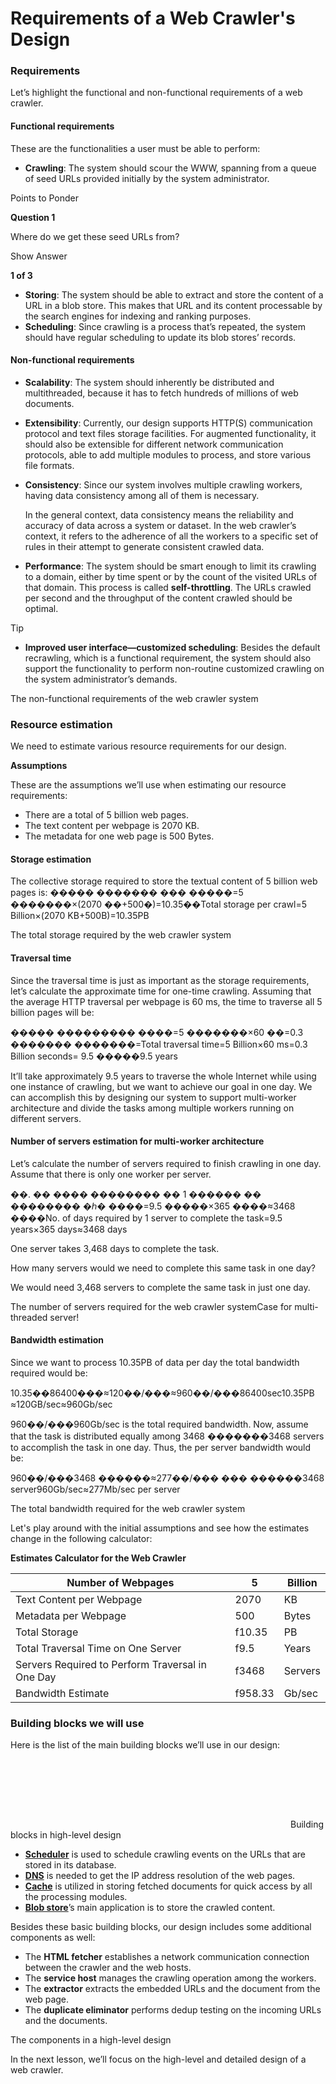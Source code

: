 # Requirements of a Web Crawler's Design

### Requirements <a href="#requirements-0" id="requirements-0"></a>

Let’s highlight the functional and non-functional requirements of a web crawler.

#### Functional requirements <a href="#functional-requirements-1" id="functional-requirements-1"></a>

These are the functionalities a user must be able to perform:

* **Crawling**: The system should scour the WWW, spanning from a queue of seed URLs provided initially by the system administrator.

Points to Ponder

**Question 1**

Where do we get these seed URLs from?

Show Answer

**1 of 3**

* **Storing**: The system should be able to extract and store the content of a URL in a blob store. This makes that URL and its content processable by the search engines for indexing and ranking purposes.
* **Scheduling**: Since crawling is a process that’s repeated, the system should have regular scheduling to update its blob stores’ records.

#### Non-functional requirements <a href="#non-functional-requirements-0" id="non-functional-requirements-0"></a>

* **Scalability**: The system should inherently be distributed and multithreaded, because it has to fetch hundreds of millions of web documents.
* **Extensibility**: Currently, our design supports HTTP(S) communication protocol and text files storage facilities. For augmented functionality, it should also be extensible for different network communication protocols, able to add multiple modules to process, and store various file formats.
*   **Consistency**: Since our system involves multiple crawling workers, having data consistency among all of them is necessary.

    In the general context, data consistency means the reliability and accuracy of data across a system or dataset. In the web crawler’s context, it refers to the adherence of all the workers to a specific set of rules in their attempt to generate consistent crawled data.
* **Performance**: The system should be smart enough to limit its crawling to a domain, either by time spent or by the count of the visited URLs of that domain. This process is called **self-throttling**. The URLs crawled per second and the throughput of the content crawled should be optimal.

Tip

* **Improved user interface—customized scheduling**: Besides the default recrawling, which is a functional requirement, the system should also support the functionality to perform non-routine customized crawling on the system administrator’s demands.

The non-functional requirements of the web crawler system

### Resource estimation <a href="#resource-estimation-0" id="resource-estimation-0"></a>

We need to estimate various resource requirements for our design.

**Assumptions**

These are the assumptions we’ll use when estimating our resource requirements:

* There are a total of 5 billion web pages.
* The text content per webpage is 2070 KB.
* The metadata for one web page is 500 Bytes.

#### Storage estimation <a href="#storage-estimation-1" id="storage-estimation-1"></a>

The collective storage required to store the textual content of 5 billion web pages is: ����� ������� ��� �����=5 �������×(2070 ��+500�)=10.35��Total storage per crawl=5 Billion×(2070 KB+500B)=10.35PB

The total storage required by the web crawler system

#### Traversal time <a href="#traversal-time-0" id="traversal-time-0"></a>

Since the traversal time is just as important as the storage requirements, let’s calculate the approximate time for one-time crawling. Assuming that the average HTTP traversal per webpage is 60 ms, the time to traverse all 5 billion pages will be:

����� ��������� ����=5 �������×60 ��=0.3 ������� �������=Total traversal time=5 Billion×60 ms=0.3 Billion seconds= 9.5 �����9.5 years

It’ll take approximately 9.5 years to traverse the whole Internet while using one instance of crawling, but we want to achieve our goal in one day. We can accomplish this by designing our system to support multi-worker architecture and divide the tasks among multiple workers running on different servers.

#### Number of servers estimation for multi-worker architecture <a href="#number-of-servers-estimation-for-multi-worker-architecture-1" id="number-of-servers-estimation-for-multi-worker-architecture-1"></a>

Let’s calculate the number of servers required to finish crawling in one day. Assume that there is only one worker per server.

��. �� ���� �������� �� 1 ������ �� �������� �ℎ� ����=9.5 �����×365 ����≈3468 ����No. of days required by 1 server to complete the task=9.5 years×365 days≈3468 days

One server takes 3,468 days to complete the task.

How many servers would we need to complete this same task in one day?

We would need 3,468 servers to complete the same task in just one day.

The number of servers required for the web crawler systemCase for multi-threaded server!

#### Bandwidth estimation <a href="#bandwidth-estimation-0" id="bandwidth-estimation-0"></a>

Since we want to process 10.35PB of data per day the total bandwidth required would be:

10.35��86400���≈120��/���≈960��/���86400sec10.35PB​≈120GB/sec≈960Gb/sec

960��/���960Gb/sec is the total required bandwidth. Now, assume that the task is distributed equally among 3468 �������3468 servers to accomplish the task in one day. Thus, the per server bandwidth would be:

960��/���3468 ������≈277��/��� ��� ������3468 server960Gb/sec​≈277Mb/sec per server

The total bandwidth required for the web crawler system

Let's play around with the initial assumptions and see how the estimates change in the following calculator:

**Estimates Calculator for the Web Crawler**

| Number of Webpages                               | 5       | Billion |
| ------------------------------------------------ | ------- | ------- |
| Text Content per Webpage                         | 2070    | KB      |
| Metadata per Webpage                             | 500     | Bytes   |
| Total Storage                                    | f10.35  | PB      |
| Total Traversal Time on One Server               | f9.5    | Years   |
| Servers Required to Perform Traversal in One Day | f3468   | Servers |
| Bandwidth Estimate                               | f958.33 | Gb/sec  |

### Building blocks we will use <a href="#building-blocks-we-will-use-0" id="building-blocks-we-will-use-0"></a>

Here is the list of the main building blocks we’ll use in our design:

![](data:image/svg+xml;base64,PHN2ZyB3aWR0aD0iNDQ4IiBoZWlnaHQ9IjExMCIgeG1sbnM9Imh0dHA6Ly93d3cudzMub3JnLzIwMDAvc3ZnIiB2ZXJzaW9uPSIxLjEiLz4=)Building blocks in high-level design

* [**Scheduler**](https://www.educative.io/collection/page/10370001/4941429335392256/6152021643624448) is used to schedule crawling events on the URLs that are stored in its database.
* [**DNS**](https://www.educative.io/collection/page/10370001/4941429335392256/5728619204182016) is needed to get the IP address resolution of the web pages.
* [**Cache**](https://www.educative.io/collection/page/10370001/4941429335392256/5053577315221504) is utilized in storing fetched documents for quick access by all the processing modules.
* [**Blob store**](https://www.educative.io/collection/page/10370001/4941429335392256/4862646238576640)’s main application is to store the crawled content.

Besides these basic building blocks, our design includes some additional components as well:

* The **HTML fetcher** establishes a network communication connection between the crawler and the web hosts.
* The **service host** manages the crawling operation among the workers.
* The **extractor** extracts the embedded URLs and the document from the web page.
* The **duplicate eliminator** performs dedup testing on the incoming URLs and the documents.

The components in a high-level design

In the next lesson, we’ll focus on the high-level and detailed design of a web crawler.
